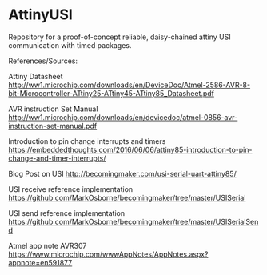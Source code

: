 # AttinyUSI

Repository for a proof-of-concept reliable, daisy-chained attiny USI communication with timed packages.

References/Sources:

Attiny Datasheet http://ww1.microchip.com/downloads/en/DeviceDoc/Atmel-2586-AVR-8-bit-Microcontroller-ATtiny25-ATtiny45-ATtiny85_Datasheet.pdf

AVR instruction Set Manual http://ww1.microchip.com/downloads/en/devicedoc/atmel-0856-avr-instruction-set-manual.pdf

Introduction to pin change interrupts and timers https://embeddedthoughts.com/2016/06/06/attiny85-introduction-to-pin-change-and-timer-interrupts/

Blog Post on USI http://becomingmaker.com/usi-serial-uart-attiny85/

USI receive reference implementation https://github.com/MarkOsborne/becomingmaker/tree/master/USISerial

USI send reference implementation https://github.com/MarkOsborne/becomingmaker/tree/master/USISerialSend

Atmel app note AVR307 https://www.microchip.com/wwwAppNotes/AppNotes.aspx?appnote=en591877
